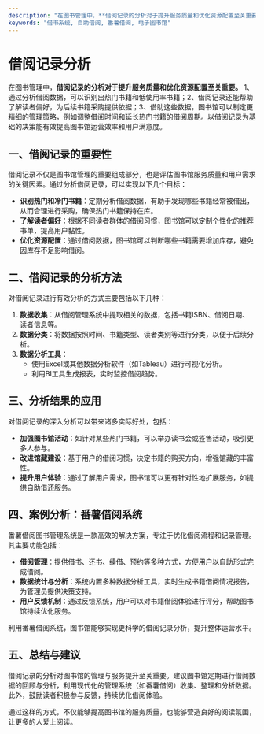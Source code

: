 ```yaml
---
description: "在图书管理中，**借阅记录的分析对于提升服务质量和优化资源配置至关重要。** 1、通过分析借阅数据，可以识别出热门书籍和低使用率书籍；2、借阅记录还能帮助了解读者偏好，为后续书籍采购提供依据；3、借助这些数据，图书馆可以制定更精细的管理策略，例如调整借阅时间和延长热门书籍的借阅周期。以借阅记录为基础的决策能有效提高图书馆运营效率和用户满意度。"
keywords: "借书系统, 自助借阅, 番薯借阅, 电子图书馆"
---
```

# 借阅记录分析

在图书管理中，**借阅记录的分析对于提升服务质量和优化资源配置至关重要。** 1、通过分析借阅数据，可以识别出热门书籍和低使用率书籍；2、借阅记录还能帮助了解读者偏好，为后续书籍采购提供依据；3、借助这些数据，图书馆可以制定更精细的管理策略，例如调整借阅时间和延长热门书籍的借阅周期。以借阅记录为基础的决策能有效提高图书馆运营效率和用户满意度。

## **一、借阅记录的重要性**

借阅记录不仅是图书馆管理的重要组成部分，也是评估图书馆服务质量和用户需求的关键因素。通过分析借阅记录，可以实现以下几个目标：

- **识别热门和冷门书籍**：定期分析借阅数据，有助于发现哪些书籍经常被借出，从而合理进行采购，确保热门书籍保持在库。
- **了解读者偏好**：根据不同读者群体的借阅习惯，图书馆可以定制个性化的推荐书单，提高用户黏性。
- **优化资源配置**：通过借阅数据，图书馆可以判断哪些书籍需要增加库存，避免因库存不足影响借阅。

## **二、借阅记录的分析方法**

对借阅记录进行有效分析的方式主要包括以下几种：

1. **数据收集**：从借阅管理系统中提取相关的数据，包括书籍ISBN、借阅日期、读者信息等。
2. **数据分类**：将数据按照时间、书籍类型、读者类别等进行分类，以便于后续分析。
3. **数据分析工具**：
   - 使用Excel或其他数据分析软件（如Tableau）进行可视化分析。
   - 利用BI工具生成报表，实时监控借阅趋势。

## **三、分析结果的应用**

对借阅记录的深入分析可以带来诸多实际好处，包括：

- **加强图书馆活动**：如针对某些热门书籍，可以举办读书会或签售活动，吸引更多人参与。
- **改进馆藏建设**：基于用户的借阅习惯，决定书籍的购买方向，增强馆藏的丰富性。
- **提升用户体验**：通过了解用户需求，图书馆可以更有针对性地扩展服务，如提供自助借还服务。

## **四、案例分析：番薯借阅系统**

番薯借阅图书管理系统是一款高效的解决方案，专注于优化借阅流程和记录管理。其主要功能包括：

- **借阅管理**：提供借书、还书、续借、预约等多种方式，方便用户以自助形式完成借阅。
- **数据统计与分析**：系统内置多种数据分析工具，实时生成书籍借阅情况报告，为管理员提供决策支持。
- **用户反馈机制**：通过反馈系统，用户可以对书籍借阅体验进行评分，帮助图书馆持续优化服务。

利用番薯借阅系统，图书馆能够实现更科学的借阅记录分析，提升整体运营水平。

## **五、总结与建议**

借阅记录的分析对图书馆的管理与服务提升至关重要。建议图书馆定期进行借阅数据的回顾与分析，利用现代化的管理系统（如番薯借阅）收集、整理和分析数据。此外，鼓励读者积极参与反馈，持续优化借阅体验。

通过这样的方式，不仅能够提高图书馆的服务质量，也能够营造良好的阅读氛围，让更多的人爱上阅读。
